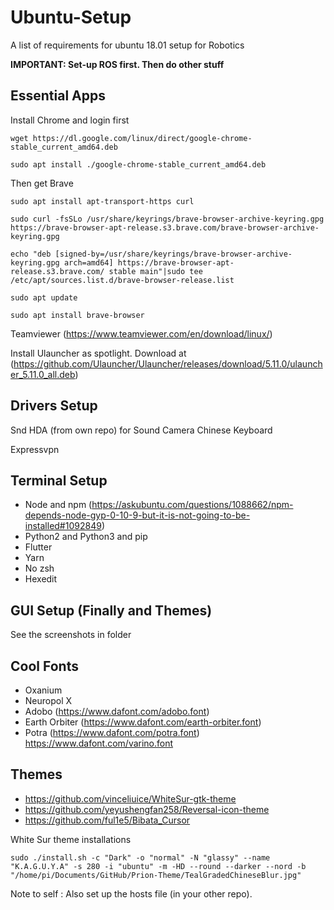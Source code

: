 # Ubuntu-Setup
A list of requirements for ubuntu 18.01 setup for Robotics

**IMPORTANT: Set-up ROS first. Then do other stuff**

## Essential Apps

Install Chrome and login first

```
wget https://dl.google.com/linux/direct/google-chrome-stable_current_amd64.deb

sudo apt install ./google-chrome-stable_current_amd64.deb
```

Then get Brave

```
sudo apt install apt-transport-https curl

sudo curl -fsSLo /usr/share/keyrings/brave-browser-archive-keyring.gpg https://brave-browser-apt-release.s3.brave.com/brave-browser-archive-keyring.gpg

echo "deb [signed-by=/usr/share/keyrings/brave-browser-archive-keyring.gpg arch=amd64] https://brave-browser-apt-release.s3.brave.com/ stable main"|sudo tee /etc/apt/sources.list.d/brave-browser-release.list

sudo apt update

sudo apt install brave-browser

```

Teamviewer
(https://www.teamviewer.com/en/download/linux/)


Install Ulauncher as spotlight. Download at (https://github.com/Ulauncher/Ulauncher/releases/download/5.11.0/ulauncher_5.11.0_all.deb)


## Drivers Setup
Snd HDA (from own repo) for Sound
Camera
Chinese Keyboard

Expressvpn

## Terminal Setup
- Node and npm (https://askubuntu.com/questions/1088662/npm-depends-node-gyp-0-10-9-but-it-is-not-going-to-be-installed#1092849)
- Python2 and Python3 and pip
- Flutter
- Yarn
- No zsh
- Hexedit

## GUI Setup (Finally and Themes)
See the screenshots in folder

## Cool Fonts

- Oxanium
- Neuropol X
- Adobo (https://www.dafont.com/adobo.font)
- Earth Orbiter (https://www.dafont.com/earth-orbiter.font)
- Potra (https://www.dafont.com/potra.font)
https://www.dafont.com/varino.font

## Themes

- https://github.com/vinceliuice/WhiteSur-gtk-theme
- https://github.com/yeyushengfan258/Reversal-icon-theme
- https://github.com/ful1e5/Bibata_Cursor


White Sur theme installations 
 ```
 sudo ./install.sh -c "Dark" -o "normal" -N "glassy" --name "K.A.G.U.Y.A" -s 280 -i "ubuntu" -m -HD --round --darker --nord -b "/home/pi/Documents/GitHub/Prion-Theme/TealGradedChineseBlur.jpg"
  ```


Note to self : Also set up the hosts file (in your other repo).
